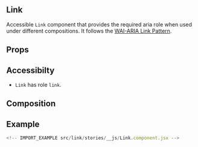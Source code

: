 ## Link

Accessible `Link` component that provides the required aria role when used under
different compositions. It follows the
[WAI-ARIA Link Pattern](https://www.w3.org/TR/wai-aria-practices-1.2/#link).

## Props

<!-- INJECT_PROPS src/link -->

## Accessibilty

- `Link` has role `link`.

## Composition

<!-- INJECT_COMPOSITION src/link -->

## Example

```js
<!-- IMPORT_EXAMPLE src/link/stories/__js/Link.component.jsx -->
```
